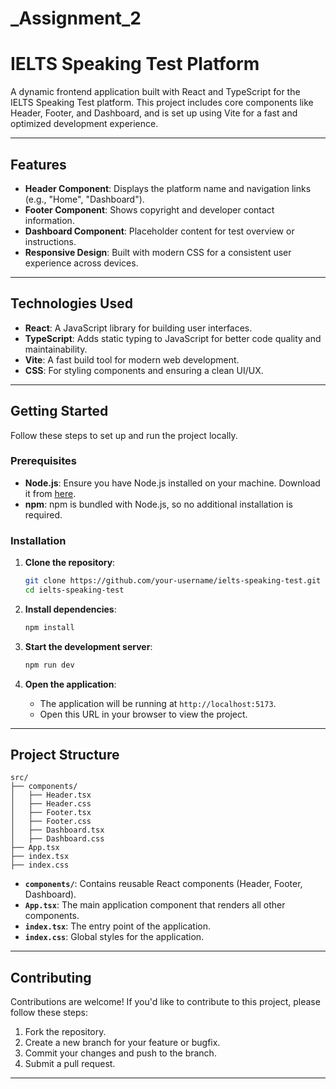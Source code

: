 # _Assignment_2

# IELTS Speaking Test Platform

A dynamic frontend application built with React and TypeScript for the IELTS Speaking Test platform. This project includes core components like Header, Footer, and Dashboard, and is set up using Vite for a fast and optimized development experience.

---

## Features

- **Header Component**: Displays the platform name and navigation links (e.g., "Home", "Dashboard").
- **Footer Component**: Shows copyright and developer contact information.
- **Dashboard Component**: Placeholder content for test overview or instructions.
- **Responsive Design**: Built with modern CSS for a consistent user experience across devices.

---

## Technologies Used

- **React**: A JavaScript library for building user interfaces.
- **TypeScript**: Adds static typing to JavaScript for better code quality and maintainability.
- **Vite**: A fast build tool for modern web development.
- **CSS**: For styling components and ensuring a clean UI/UX.

---

## Getting Started

Follow these steps to set up and run the project locally.

### Prerequisites

- **Node.js**: Ensure you have Node.js installed on your machine. Download it from [here](https://nodejs.org/).
- **npm**: npm is bundled with Node.js, so no additional installation is required.

### Installation

1. **Clone the repository**:
   ```bash
   git clone https://github.com/your-username/ielts-speaking-test.git
   cd ielts-speaking-test
   ```

2. **Install dependencies**:
   ```bash
   npm install
   ```

3. **Start the development server**:
   ```bash
   npm run dev
   ```

4. **Open the application**:
   - The application will be running at `http://localhost:5173`.
   - Open this URL in your browser to view the project.

---

## Project Structure

```
src/
├── components/
│   ├── Header.tsx
│   ├── Header.css
│   ├── Footer.tsx
│   ├── Footer.css
│   ├── Dashboard.tsx
│   ├── Dashboard.css
├── App.tsx
├── index.tsx
├── index.css
```

- **`components/`**: Contains reusable React components (Header, Footer, Dashboard).
- **`App.tsx`**: The main application component that renders all other components.
- **`index.tsx`**: The entry point of the application.
- **`index.css`**: Global styles for the application.

---


## Contributing

Contributions are welcome! If you'd like to contribute to this project, please follow these steps:

1. Fork the repository.
2. Create a new branch for your feature or bugfix.
3. Commit your changes and push to the branch.
4. Submit a pull request.

---



